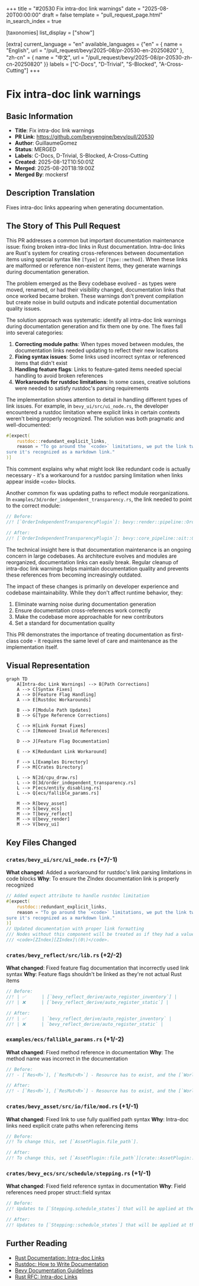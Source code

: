 +++
title = "#20530 Fix intra-doc link warnings"
date = "2025-08-20T00:00:00"
draft = false
template = "pull_request_page.html"
in_search_index = true

[taxonomies]
list_display = ["show"]

[extra]
current_language = "en"
available_languages = {"en" = { name = "English", url = "/pull_request/bevy/2025-08/pr-20530-en-20250820" }, "zh-cn" = { name = "中文", url = "/pull_request/bevy/2025-08/pr-20530-zh-cn-20250820" }}
labels = ["C-Docs", "D-Trivial", "S-Blocked", "A-Cross-Cutting"]
+++

# Fix intra-doc link warnings

## Basic Information
- **Title**: Fix intra-doc link warnings
- **PR Link**: https://github.com/bevyengine/bevy/pull/20530
- **Author**: GuillaumeGomez
- **Status**: MERGED
- **Labels**: C-Docs, D-Trivial, S-Blocked, A-Cross-Cutting
- **Created**: 2025-08-12T10:50:01Z
- **Merged**: 2025-08-20T18:19:00Z
- **Merged By**: mockersf

## Description Translation
Fixes intra-doc links appearing when generating documentation.

## The Story of This Pull Request

This PR addresses a common but important documentation maintenance issue: fixing broken intra-doc links in Rust documentation. Intra-doc links are Rust's system for creating cross-references between documentation items using special syntax like `[Type]` or `[Type::method]`. When these links are malformed or reference non-existent items, they generate warnings during documentation generation.

The problem emerged as the Bevy codebase evolved - as types were moved, renamed, or had their visibility changed, documentation links that once worked became broken. These warnings don't prevent compilation but create noise in build outputs and indicate potential documentation quality issues.

The solution approach was systematic: identify all intra-doc link warnings during documentation generation and fix them one by one. The fixes fall into several categories:

1. **Correcting module paths**: When types moved between modules, the documentation links needed updating to reflect their new locations
2. **Fixing syntax issues**: Some links used incorrect syntax or referenced items that didn't exist
3. **Handling feature flags**: Links to feature-gated items needed special handling to avoid broken references
4. **Workarounds for rustdoc limitations**: In some cases, creative solutions were needed to satisfy rustdoc's parsing requirements

The implementation shows attention to detail in handling different types of link issues. For example, in `bevy_ui/src/ui_node.rs`, the developer encountered a rustdoc limitation where explicit links in certain contexts weren't being properly recognized. The solution was both pragmatic and well-documented:

```rust
#[expect(
    rustdoc::redundant_explicit_links,
    reason = "To go around the `<code>` limitations, we put the link twice so we're \
sure it's recognized as a markdown link."
)]
```

This comment explains why what might look like redundant code is actually necessary - it's a workaround for a rustdoc parsing limitation when links appear inside `<code>` blocks.

Another common fix was updating paths to reflect module reorganizations. In `examples/3d/order_independent_transparency.rs`, the link needed to point to the correct module:

```rust
// Before:
//! [`OrderIndependentTransparencyPlugin`]: bevy::render::pipeline::OrderIndependentTransparencyPlugin

// After:
//! [`OrderIndependentTransparencyPlugin`]: bevy::core_pipeline::oit::OrderIndependentTransparencyPlugin
```

The technical insight here is that documentation maintenance is an ongoing concern in large codebases. As architecture evolves and modules are reorganized, documentation links can easily break. Regular cleanup of intra-doc link warnings helps maintain documentation quality and prevents these references from becoming increasingly outdated.

The impact of these changes is primarily on developer experience and codebase maintainability. While they don't affect runtime behavior, they:

1. Eliminate warning noise during documentation generation
2. Ensure documentation cross-references work correctly
3. Make the codebase more approachable for new contributors
4. Set a standard for documentation quality

This PR demonstrates the importance of treating documentation as first-class code - it requires the same level of care and maintenance as the implementation itself.

## Visual Representation

```mermaid
graph TD
    A[Intra-doc Link Warnings] --> B[Path Corrections]
    A --> C[Syntax Fixes]
    A --> D[Feature Flag Handling]
    A --> E[Rustdoc Workarounds]
    
    B --> F[Module Path Updates]
    B --> G[Type Reference Corrections]
    
    C --> H[Link Format Fixes]
    C --> I[Removed Invalid References]
    
    D --> J[Feature Flag Documentation]
    
    E --> K[Redundant Link Workaround]
    
    F --> L[Examples Directory]
    F --> M[Crates Directory]
    
    L --> N[2d/cpu_draw.rs]
    L --> O[3d/order_independent_transparency.rs]
    L --> P[ecs/entity_disabling.rs]
    L --> Q[ecs/fallible_params.rs]
    
    M --> R[bevy_asset]
    M --> S[bevy_ecs]
    M --> T[bevy_reflect]
    M --> U[bevy_render]
    M --> V[bevy_ui]
```

## Key Files Changed

### `crates/bevy_ui/src/ui_node.rs` (+7/-1)
**What changed**: Added a workaround for rustdoc's link parsing limitations in code blocks
**Why**: To ensure the ZIndex documentation link is properly recognized

```rust
// Added expect attribute to handle rustdoc limitation
#[expect(
    rustdoc::redundant_explicit_links,
    reason = "To go around the `<code>` limitations, we put the link twice so we're \
sure it's recognized as a markdown link."
)]
// Updated documentation with proper link formatting
/// Nodes without this component will be treated as if they had a value of
/// <code>[ZIndex][ZIndex]\(0\)</code>.
```

### `crates/bevy_reflect/src/lib.rs` (+2/-2)
**What changed**: Fixed feature flag documentation that incorrectly used link syntax
**Why**: Feature flags shouldn't be linked as they're not actual Rust items

```rust
// Before:
//! | ✅      | [`bevy_reflect_derive/auto_register_inventory`] |
//! | ❌      | [`bevy_reflect_derive/auto_register_static`] |

// After:
//! | ✅      | `bevy_reflect_derive/auto_register_inventory` |
//! | ❌      | `bevy_reflect_derive/auto_register_static` |
```

### `examples/ecs/fallible_params.rs` (+1/-2)
**What changed**: Fixed method reference in documentation
**Why**: The method name was incorrect in the documentation

```rust
// Before:
//! - [`Res<R>`], [`ResMut<R>`] - Resource has to exist, and the [`World::get_default_error_handler`] will be called if it doesn't.

// After:
//! - [`Res<R>`], [`ResMut<R>`] - Resource has to exist, and the [`World::default_error_handler`] will be called if it doesn't.
```

### `crates/bevy_asset/src/io/file/mod.rs` (+1/-1)
**What changed**: Fixed link to use fully qualified path syntax
**Why**: Intra-doc links need explicit crate paths when referencing items

```rust
// Before:
//! To change this, set [`AssetPlugin.file_path`].

// After:
//! To change this, set [`AssetPlugin::file_path`][crate::AssetPlugin::file_path].
```

### `crates/bevy_ecs/src/schedule/stepping.rs` (+1/-1)
**What changed**: Fixed field reference syntax in documentation
**Why**: Field references need proper struct::field syntax

```rust
// Before:
//! Updates to [`Stepping.schedule_states`] that will be applied at the start

// After:
//! Updates to [`Stepping::schedule_states`] that will be applied at the start
```

## Further Reading

- [Rust Documentation: Intra-doc Links](https://doc.rust-lang.org/rustdoc/write-documentation/linking-to-items-by-name.html)
- [Rustdoc: How to Write Documentation](https://doc.rust-lang.org/rustdoc/how-to-write-documentation.html)
- [Bevy Documentation Guidelines](https://github.com/bevyengine/bevy/blob/main/docs/plugins_guidelines.md#documentation)
- [Rust RFC: Intra-doc Links](https://rust-lang.github.io/rfcs/1946-intra-rustdoc-links.html)